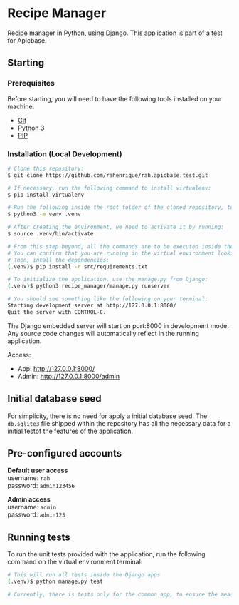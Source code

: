 Recipe Manager
==============

Recipe manager in Python, using Django. This application is part of a test for Apicbase.

## Starting

### Prerequisites

Before starting, you will need to have the following tools installed on your machine:
* [Git](https://git-scm.com)
* [Python 3](https://www.python.org/)
* [PIP](https://pip.pypa.io/en/stable/)
<!-- * [Docker](https://www.docker.com/) -->
<!-- * [Docker Compose](https://docs.docker.com/compose/install/) -->

### Installation (Local Development)

```bash
# Clone this repository:
$ git clone https://github.com/rahenrique/rah.apicbase.test.git

# If necessary, run the following command to install virtualenv:
$ pip install virtualenv

# Run the following inside the root folder of the cloned repository, to create a virtual environment for the application:
$ python3 -m venv .venv

# After creating the environment, we need to activate it by running:
$ source .venv/bin/activate

# From this step beyond, all the commands are to be executed inside the virtual environment.
# You can confirm that you are running in the virtual environment looking for `(.venv)` at your terminal prompt. 
# Then, intall the dependencies:
(.venv)$ pip install -r src/requirements.txt

# To initialize the application, use the manage.py from Django:
(.venv)$ python3 recipe_manager/manage.py runserver

# You should see something like the following on your terminal:
Starting development server at http://127.0.0.1:8000/
Quit the server with CONTROL-C.
```

The Django embedded server will start on port:8000 in development mode. Any source code changes will automatically reflect in the running application.

Access:
* App: <http://127.0.0.1:8000/>
* Admin: <http://127.0.0.1:8000/admin>

## Initial database seed

For simplicity, there is no need for apply a initial database seed. The `db.sqlite3` file shipped within the repository has all the necessary data for a initial testof the features of the application.

## Pre-configured accounts
**Default user access**  
username: `rah`  
password: `admin123456`  

**Admin access**  
username: `admin`  
password: `admin123`  

## Running tests
To run the unit tests provided with the application, run the following command on the virtual environment terminal:

```bash
# This will run all tests inside the Django apps
(.venv)$ python manage.py test

# Currently, there is tests only for the common app, to ensure the measurement unit conversions are correct
```
